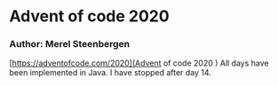 # Advent of code 2020
### Author: Merel Steenbergen
[https://adventofcode.com/2020](Advent of code 2020 )
All days have been implemented in Java. I have stopped after day 14. 
